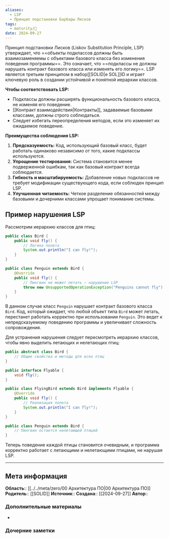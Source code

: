 ```yaml
---
aliases:
  - LSP
  - Принцип подстановки Барбары Лисков
tags:
  - maturity/🌱
date: 2024-09-27
---
```

Принцип подстановки Лисков (Liskov Substitution Principle, LSP) утверждает, что ==объекты подклассов должны быть взаимозаменяемы с объектами базового класса без изменения поведения программы==. Это означает, что ==подклассы не должны нарушать контракт базового класса или изменять его логику==. LSP является третьим принципом в набор[[SOLID|е SOL]]ID и играет ключевую роль в создании устойчивой и понятной иерархии классов.

**Чтобы соответствовать LSP:**
- Подклассы должны расширять функциональность базового класса, не изменяя его поведение.
- [[Контракт взаимодействия|Контракты]], задаваемые базовыми классами, должны строго соблюдаться.
- Следует избегать переопределения методов, если это изменяет их ожидаемое поведение.

**Преимущества соблюдения LSP:**
1. **Предсказуемость:** Код, использующий базовый класс, будет работать одинаково независимо от того, какие подклассы используются.
2. **Упрощение тестирования:** Система становится менее подверженной ошибкам, так как базовый контракт всегда соблюдается.
3. **Гибкость и масштабируемость:** Добавление новых подклассов не требует модификации существующего кода, если соблюден принцип LSP.
4. **Улучшенная читаемость:** Четкое разделение обязанностей между базовыми и дочерними классами упрощает понимание системы.
## Пример нарушения LSP
Рассмотрим иерархию классов для птиц:

```java
public class Bird {
    public void fly() {
        // Логика полета
        System.out.println("I can fly!");
    }
}

public class Penguin extends Bird {
    @Override
    public void fly() {
        // Пингвин не может летать — нарушение LSP
        throw new UnsupportedOperationException("Penguins cannot fly");
    }
}

```

В данном случае класс `Penguin` нарушает контракт базового класса `Bird`. Код, который ожидает, что любой объект типа `Bird` может летать, перестанет работать корректно при использовании `Penguin`. Это ведет к непредсказуемому поведению программы и увеличивает сложность сопровождения.

Для устранения нарушения следует пересмотреть иерархию классов, чтобы явно выделить летающих и нелетающих птиц:

```java
public abstract class Bird {
    // Общие свойства и методы для всех птиц
}

public interface Flyable {
    void fly();
}

public class FlyingBird extends Bird implements Flyable {
    @Override
    public void fly() {
        // Реализация полета
        System.out.println("I can fly!");
    }
}

public class Penguin extends Bird {
    // Пингвин остается нелетающей птицей
}

```

Теперь поведение каждой птицы становится очевидным, и программа корректно работает с летающими и нелетающими птицами, не нарушая LSP.
***
## Мета информация
**Область**:: [[../../meta/zero/00 Архитектура ПО|00 Архитектура ПО]]
**Родитель**:: [[SOLID]]
**Источник**:: 
**Создана**:: [[2024-09-27]]
**Автор**:: 
### Дополнительные материалы
- 

### Дочерние заметки
<!-- QueryToSerialize: LIST FROM [[]] WHERE contains(Родитель, this.file.link) or contains(parents, this.file.link) -->
